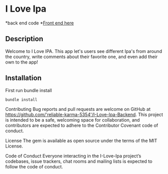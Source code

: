 
# I Love Ipa 
*back end code 
*[Front end here](https://github.com/kurwitz3/Js-Project-Frontend)

## Description

Welcome to I Love IPA. This app let's users see different Ipa's from around the country,
write comments about their favorite one, and even add their own to the app!

## Installation 

First run bundle install 

```bash
bundle install
```

Contributing Bug reports and pull requests are welcome on GitHub at https://github.com/'reliable-karma-5354'/I-Love-Ipa-Backend. This project is intended to be a safe, welcoming space for collaboration, and contributors are expected to adhere to the Contributor Covenant code of conduct.

License The gem is available as open source under the terms of the MIT License.

Code of Conduct Everyone interacting in the I-Love-Ipa project’s codebases, issue trackers, chat rooms and mailing lists is expected to follow the code of conduct.



